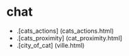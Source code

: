 # chat

* .[cats_actions] (cats_actions.html)
* .[cats_proximity] (cat_proximity.html]
* .[city_of_cat] (ville.html)
